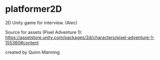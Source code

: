 # platformer2D
2D Unity game for interview. (Alec)

Source for assets (Pixel Adventure 1): https://assetstore.unity.com/packages/2d/characters/pixel-adventure-1-155360#content

created by
Quinn Manning
